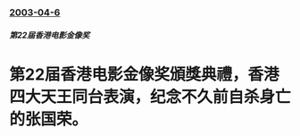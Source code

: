 ### [2003-04-6](/news/2003/04/6/index.md)

##### 第22届香港电影金像奖
# 第22届香港电影金像奖頒獎典禮，香港四大天王同台表演，纪念不久前自杀身亡的张国荣。



